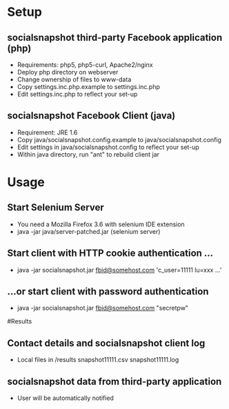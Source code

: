 # Setup

## socialsnapshot third-party Facebook application (php)
* Requirements: php5, php5-curl, Apache2/nginx
* Deploy php directory on webserver
* Change ownership of files to www-data
* Copy settings.inc.php.example to settings.inc.php
* Edit settings.inc.php to reflect your set-up

## socialsnapshot Facebook Client (java)
* Requirement: JRE 1.6
* Copy java/socialsnapshot.config.example to java/socialsnapshot.config
* Edit settings in java/socialsnapshot.config to reflect your set-up
* Within java directory, run "ant" to rebuild client jar

# Usage
## Start Selenium Server
* You need a Mozilla Firefox 3.6 with selenium IDE extension 
* java -jar java/server-patched.jar (selenium server)

## Start client with HTTP cookie authentication ...
* java -jar socialsnapshot.jar fbid@somehost.com 'c_user=11111 lu=xxx ...'

## ...or start client with password authentication
* java -jar socialsnapshot.jar fbid@somehost.com "secretpw"

#Results
## Contact details and socialsnapshot client log
* Local files in /results snapshot11111.csv snapshot11111.log
## socialsnapshot data from third-party application
* User will be automatically notified
